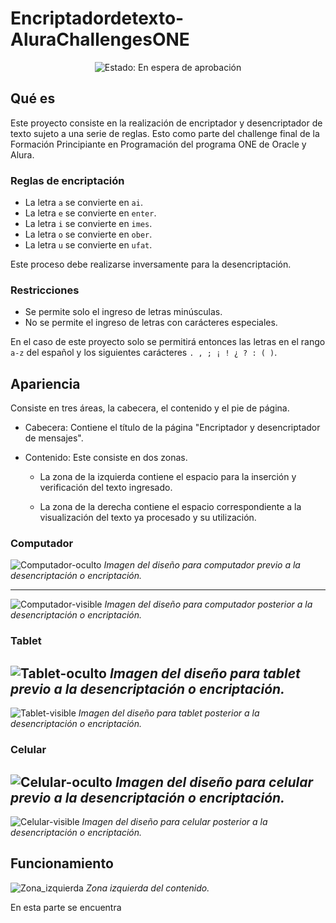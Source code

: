# Encriptadordetexto-AluraChallengesONE
<div align= "center">
  <img src="https://img.shields.io/badge/Estado-En%20espera%20de%20aprobaci%C3%B3n-purple" alt="Estado: En espera de aprobación">
</div>

## Qué es
Este proyecto consiste en la realización de encriptador y desencriptador de texto sujeto a una serie de reglas. Esto como parte del challenge final de la Formación Principiante en Programación del programa ONE de Oracle y Alura.
### Reglas de encriptación
* La letra `a` se convierte en `ai`.
* La letra `e` se convierte en `enter`.
* La letra `i` se convierte en `imes`.
* La letra `o` se convierte en `ober`.
* La letra `u` se convierte en `ufat`.

Este proceso debe realizarse inversamente para la desencriptación.
### Restricciones
* Se permite solo el ingreso de letras minúsculas.
* No se permite el ingreso de letras con carácteres especiales.

En el caso de este proyecto solo se permitirá entonces las letras en el rango `a-z` del español y los siguientes carácteres `. , ; ¡ ! ¿ ? : ( )`.
## Apariencia
Consiste en tres áreas, la cabecera, el contenido y el pie de página.
* Cabecera: Contiene el título de la página "Encriptador y desencriptador de mensajes".
* Contenido: Este consiste en dos zonas.

    * La zona de la izquierda contiene el espacio para la inserción y verificación del texto ingresado.

    * La zona de la derecha contiene el espacio correspondiente a la visualización del texto ya procesado y su utilización.
### Computador
![Computador-oculto](https://github.com/user-attachments/assets/9c89b6f2-6e3f-4b7d-b18b-6788eef9041a)
*Imagen del diseño para computador previo a la desencriptación o encriptación.*

---

![Computador-visible](https://github.com/user-attachments/assets/b0aa8630-7d3a-4361-9fd5-be0240dc6011)
*Imagen del diseño para computador posterior a la desencriptación o encriptación.*

### Tablet
![Tablet-oculto](https://github.com/user-attachments/assets/b8838f8f-b08b-4aa7-a5a3-529c40b532d5)
*Imagen del diseño para tablet previo a la desencriptación o encriptación.*
---
![Tablet-visible](https://github.com/user-attachments/assets/7b2d73ea-e297-434a-8d33-d087b9c4170a)
*Imagen del diseño para tablet posterior a la desencriptación o encriptación.*

### Celular
![Celular-oculto](https://github.com/user-attachments/assets/ccd547d6-bb3d-4a9e-8a78-bb60f55e5a3b)
*Imagen del diseño para celular previo a la desencriptación o encriptación.*
---
![Celular-visible](https://github.com/user-attachments/assets/013085ec-815f-44ca-9e17-0773fe493931)
*Imagen del diseño para celular posterior a la desencriptación o encriptación.*

## Funcionamiento
![Zona_izquierda](https://github.com/user-attachments/assets/c6452787-3843-4e4c-9cda-405d8adce2a5)
*Zona izquierda del contenido.*

En esta parte se encuentra


